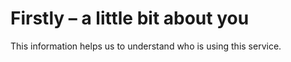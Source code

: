 # Firstly – a little bit about you

This information helps us to understand who is using this service.
